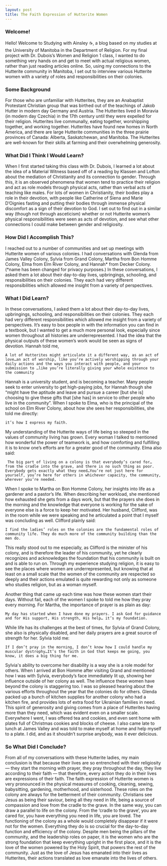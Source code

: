```yaml
---
layout: post
title: The Faith Expression of Hutterite Women
---
```


### Welcome! 
Hello! Welcome to Studying with Ainsley ☕️, a blog based on my studies at the University of Manitoba in the Department of Religion. For my final project with Dr. Dubois’s Women and Religion 1 class, I wanted to do something very hands on and get to meet with actual religious women, rather than just reading articles online. So, using my connections to the Hutterite community in Manitoba, I set out to interview various Hutterite women with a variety of roles and responsibilities on their colonies. 

### Some Background

For those who are unfamiliar with Hutterites, they are an Anabaptist Protestant Christian group that was birthed out of the teachings of Jakob Hutter in modern day Germany and Austria. The Hutterites lived in Moravia (in modern day Czechia) in the 17th century until they were expelled for their religion. Hutterites live communally, eating together, worshipping together, and working together. Hutterites have found new homes in North America, and there are large Hutterite communities in the three prairie provinces of Canada: Alberta, Saskatchewan, and Manitoba. The Hutterites are well-known for their skills at farming and their overwhelming generosity. 

### What Did I Think I Would Learn? 
When I first started taking this class with Dr. Dubois, I learned a lot about the idea of a Material Witness based off of a reading by Klassen and Lofton about the mediation of Christianity and its connection to gender. Through this, it is an observed phenomena that women tend to practice their religion and act as role models through physical acts, rather than verbal acts of teaching like males. For lots of women in Christianity, their bodies play a role in their devotion, with people like Catherine of Siena and Marie D’Oignies fasting and putting their bodies through immense physical discomfort as a sign of their devotion to God. I set out to find out in a similar way (though not through asceticism) whether or not Hutterite women’s physical responsibilities were seen as acts of devotion, and see what other connections I could make between gender and religiosity. 

### How Did I Accomplish This? 
I reached out to a number of communities and set up meetings with Hutterite women of various colonies. I had conversations with Glenda from James Valley Colony, Sylvia from Grand Colony, Martha from Bon Homme Colony, Elma from Elm River Colony, and Hannah* from Decker Colony. 
(*name has been changed for privacy purposes.)
In these conversations, I asked them a lot about their day-to-day lives, upbringings, schooling, and responsibilities on their colonies. They each had very different responsibilities which allowed me insight from a variety of perspectives. 

### What I Did Learn?

In these conversations, I asked them a lot about their day-to-day lives, upbringings, schooling, and responsibilities on their colonies. They each had very different responsibilities which allowed me insight from a variety of perspectives. It’s easy to box people in with the information you can find in a textbook, but I wanted to get a much more personal look, especially since women throughout all histories are underrepresented. I had the idea that the physical outputs of these women’s work would be seen as signs of devotion. Hannah told me,

```A lot of Hutterites might articulate it a different way, as an act of love…an act of worship, like you’re actively worshipping through your daily actions and the ways you interact with people, and your submission to …like you’re literally giving your whole existence to the community```

Hannah is a university student, and is becoming a teacher. Many people seek to enter university to get high-paying jobs, for Hannah though she “might have the aptitude and leave and pursue a career [but she is] choosing to give these gifts that [she has] in service to other people who live in the community”. When I spoke to Elma, who is the principal of the school on Elm River Colony, about how she sees her responsibilities, she told me directly:

```it’s how I express my faith.```

My understanding of the Hutterite ways of life being so steeped in the values of community living has grown. Every woman I talked to mentioned how wonderful the power of teamwork is, and how comforting and fulfilling it is to know one’s efforts are for a greater good of the community. Elma also said:

``` The big part of living on a colony is that everybody’s cared for… from the cradle into the grave, and there is no such thing as poor. Everybody gets exactly what they need…You’re not just here for yourself, you’re here for others in whichever capacity, the community, wherever you’re needed.```

When I spoke to Martha on Bon Homme Colony, her insights into life as a gardener and a pastor’s life. When describing her workload, she mentioned how exhausted she gets from a days work, but that the prayers she does in the morning and the knowledge that everyone is working for the sake of everyone else is a force to keep her motivated. Her husband, Clifford, was in the room while we were speaking and he articulated a point that I myself was concluding as well. Clifford plainly said:

```I find the ladies’ roles on the colonies are the fundamental roles of community life. They do much more of the community building than the men do.```

This really stood out to me especially, as Clifford is the minister of his colony, and is therefore the leader of his community, yet he clearly recognizes and acknowledges the foundation that his community is built on and is able to run on. Through my experience studying religion, it is easy to see the places where women are underrepresented, but knowing that at least on a small scale that the women of the community are respected so deeply and their actions emulated is quite rewarding not only as someone who studies religion, but as a woman myself.
 
Another thing that came up each time was how these women start their days. Without fail, each of the women I spoke to told me how they pray every morning. For Martha, the importance of prayer is as plain as day: 

```My day has started when I have done my prayers. I ask God for guidance and for His support, His strength, His help… it’s my foundation.```

While life has its challenges at the best of times, for Sylvia of Grand Colony, she also is physically disabled, and her daily prayers are a great source of strength for her. Sylvia told me:


```If I don’t pray in the morning, I don’t know how I could handle my muscular dystrophy…It’s the faith in God that keeps me going, you know, it does a big thing for me.```


Sylvia's ability to overcome her disability is a way she is a role model for others. When I arrived at Bon Homme after visiting Grand and mentioned how I was with Sylvia, everybody’s face immediately lit up, showing her influence outside of her colony as well. 
The influence these women have beyond the colony is staggering too. I was so pleased hearing about the various efforts throughout the year that the colonies do for others. Glenda packed up a bunch of kitchen supplies for another colony who had a kitchen fire, and provides lots of extra food for Ukrainian families in need. This spirit of generosity and giving comes from a place of Hutterites having more than they need, which was evident even on a smaller scale. Everywhere I went, I was offered tea and cookies, and even sent home with plates full of Christmas cookies and blocks of cheese. I also came late to lunch at James Valley and was told to make myself at home and help myself to a plate. I did, and as it shouldn’t surprise anybody, was it ever delicious. 

### So What Did I Conclude? 

From all of my conversations with these Hutterite ladies, my main conclusion is that because their lives are so entrenched with their religiosity — they start the morning with prayer, they pray throughout the day, they live according to their faith — that therefore, every action they do in their lives are expressions of their faith. The faith expression of Hutterite women is very pronounced in the physical measures of cooking, cleaning, sewing, babysitting, gardening, motherhood, and sisterhood. These roles on the colony are always for the betterment of their community. Christians see Jesus as being their saviour, being all they need in life, being a source of compassion and love from the cradle to the grave. In the same way, you can draw a parallel to life on the colony. From the ‘cradle to the grave’, you are cared for, you have everything you need in life, you are loved. The functioning of the colony as a whole would completely disappear if it were not for the women. Everything they do is so crucial for the day-to-day function and efficiency of the colony. Despite men being the pillars of the community, and the leadership roles on paper, it is the women who are the strong foundation that keep everything upright in the first place, and it is the love of the women powered by the Holy Spirit, that powers the rest of the community. Just as the love of Jesus has emanated into their lives as Hutterites, their actions translated as love emanate into the lives of others. 




